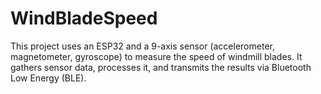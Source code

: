 # WindBladeSpeed
This project uses an ESP32 and a 9-axis sensor (accelerometer, magnetometer, gyroscope) to measure the speed of windmill blades. It gathers sensor data, processes it, and transmits the results via Bluetooth Low Energy (BLE).
